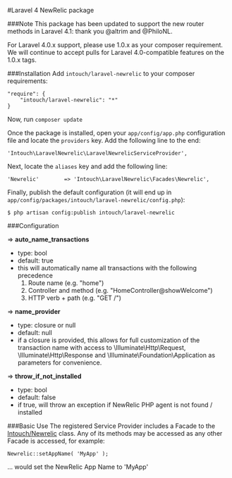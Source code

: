 #Laravel 4 NewRelic package

###Note
This package has been updated to support the new router methods in Laravel 4.1: thank you @altrim and @PhiloNL.

For Laravel 4.0.x support, please use 1.0.x as your composer requirement.  We will continue to accept pulls for Laravel 4.0-compatible features on the 1.0.x tags.

###Installation
Add `intouch/laravel-newrelic` to your composer requirements:

    "require": {
        "intouch/laravel-newrelic": "*"
    }

Now, run `composer update`

Once the package is installed, open your `app/config/app.php` configuration file and locate the `providers` key.  Add the following line to the end:

    'Intouch\LaravelNewrelic\LaravelNewrelicServiceProvider',

Next, locate the `aliases` key and add the following line:

    'Newrelic'        => 'Intouch\LaravelNewrelic\Facades\Newrelic',

Finally, publish the default configuration (it will end up in `app/config/packages/intouch/laravel-newrelic/config.php`):

    $ php artisan config:publish intouch/laravel-newrelic

###Configuration

=> **auto_name_transactions**

* type: bool
* default: true
* this will automatically name all transactions with the following precedence
    1. Route name (e.g. "home")
    2. Controller and method (e.g. "HomeController@showWelcome")
    3. HTTP verb + path (e.g. "GET /")

=> **name_provider**

* type: closure or null
* default: null
* if a closure is provided, this allows for full customization of the transaction name with access to \Illuminate\Http\Request, \Illuminate\Http\Response and \Illuminate\Foundation\Application as parameters for convenience.

=> **throw_if_not_installed**

* type: bool
* default: false
* if true, will throw an exception if NewRelic PHP agent is not found / installed

###Basic Use
The registered Service Provider includes a Facade to the [Intouch/Newrelic](http://github.com/In-Touch/newrelic) class.  Any of its methods may be accessed as any other Facade is accessed, for example:

    Newrelic::setAppName( 'MyApp' );

... would set the NewRelic App Name to 'MyApp'
